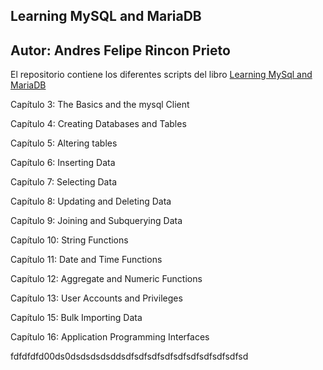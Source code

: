 ## Learning MySQL and MariaDB

## Autor: Andres Felipe Rincon Prieto

El repositorio contiene los diferentes scripts del libro  [Learning MySql and MariaDB](http://libgen.rs/book/index.php?md5=E876E4736BA9C08E04F951299B475728)

Capítulo 3: The Basics and the mysql Client

Capítulo 4: Creating Databases and Tables

Capítulo 5: Altering tables

Capítulo 6: Inserting Data

Capítulo 7: Selecting Data

Capítulo 8: Updating and Deleting Data

Capítulo 9: Joining and Subquerying Data

Capítulo 10: String Functions

Capítulo 11: Date and Time Functions

Capítulo 12: Aggregate and Numeric Functions

Capítulo 13: User Accounts and Privileges

Capítulo 15: Bulk Importing Data

Capítulo 16: Application Programming Interfaces



fdfdfdfd00ds0dsdsdsdsddsdfsdfsdfsdfsdfsdfsdfsdfsdfsd
